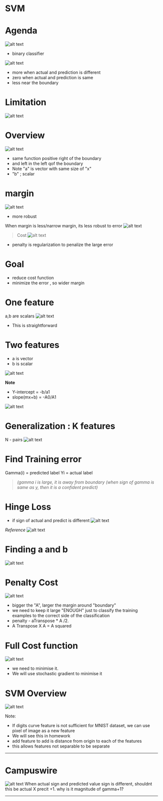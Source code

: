 # SVM

# Agenda
![alt text](image-54.png)

- binary classifier

![alt text](image-56.png)

- more when actual and prediction is different
- zero when actual and prediction is same
- less near the boundary

# Limitation
![alt text](image-57.png)

# Overview
![alt text](image-58.png)
- same function positive  right of the boundary
- and left in the left qof the boundary
- Note "a" is vector with same size of "x"
- "b" ; scalar

# margin
![alt text](image-59.png)
- more robust 

When margin is less/narrow margin, its less robust to error
![alt text](image-60.png)

 > Cost
 ![alt text](image-61.png)

 - penalty is regularization to penalize the large error
  
# Goal
- reduce cost function
- minimize the error , so wider margin
  
# One feature
a,b are scalars
![alt text](image-62.png)
- This is straightforward
  
# Two features
- a is vector
- b is scalar

![alt text](image-63.png)

**Note**
- Y-intercept  = -b/a1
- slope(mx+b) = -A0/A1

![alt text](image-64.png)

# Generalization : K features
N - pairs
![alt text](image-65.png)

# Find Training error
Gamma(i) = predicted label
Yi = actual label

> *(gamma i is large, it is away from boundary (when sign of gamma is same as y, then it is a confident predict)*



# Hinge Loss
- if sign of actual and predict is different 
 ![alt text](image-69.png)

*Reference*
![alt text](image-68.png)

# Finding a and b
![alt text](image-70.png)

# Penalty Cost
![alt text](image-71.png)

- bigger the "A", larger the margin around "boundary"
- we need to keep it large "ENOUGH" just to classify the training examples to the correct side of the classification
- penalty - aTranspose * A /2.
- A Transpose X A = A squared

# Full Cost function
![alt text](image-72.png)
- we need to minimise it.
- We will use stochastic gradient to minimise it
  

# SVM Overview
  ![alt text](image-73.png)

Note:
- If digits curve feature is not sufficient for MNIST dataset, we can use pixel of image as a new feature
- We will see this in homework
- add feature to add is distance from origin to each of the features
- this allows features not separable to be separate
---
# Campuswire
![alt text](image-67.png)
When actual sign and predicted value sign is different, shouldnt this be actual X precit +1.
why is it magnitude of gamma+1?

---